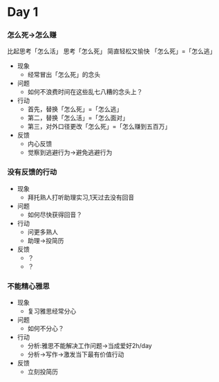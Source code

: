 # Day 1

### 怎么死->怎么赚
比起思考「怎么活」
思考「怎么死」
简直轻松又愉快
「怎么死」=「怎么逃」

- 现象
    + 经常冒出「怎么死」的念头
- 问题
    + 如何不浪费时间在这些乱七八糟的念头上？ 
- 行动
    + 首先，替换「怎么死」=「怎么逃」
    + 第二，替换「怎么活」=「怎么面对」
    + 第三，对外口径更改「怎么死」=「怎么赚到五百万」
- 反馈
    + 内心反馈
    + 觉察到逃避行为->避免逃避行为

### 没有反馈的行动

- 现象
    + 拜托熟人打听助理实习,1天过去没有回音 
- 问题
    + 如何尽快获得回音？ 
- 行动
    + 问更多熟人
    + 助理->投简历
- 反馈
    + ？
    + ？

### 不能精心雅思

- 现象
    + 复习雅思经常分心 
- 问题
    + 如何不分心？ 
- 行动
    + 分析:雅思不能解决工作问题->当成爱好2h/day
    + 分析->写作->激发当下最有价值行动 
- 反馈
    + 立刻投简历


